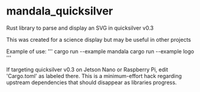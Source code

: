
# mandala_quicksilver

Rust library to parse and display an SVG in quicksilver v0.3

This was created for a science display but may be useful in other projects

Example of use:
'''
cargo run --example mandala
cargo run --example logo
'''

If targeting quicksilver v0.3 on Jetson Nano or Raspberry Pi, edit 'Cargo.toml' as labeled there. This is a minimum-effort hack regarding upstream dependencies that should disappear as libraries progress.

